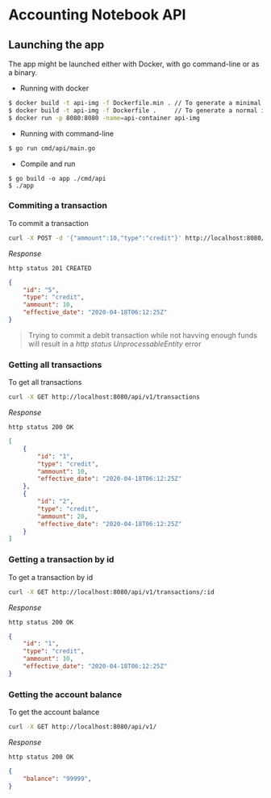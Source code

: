 # Accounting Notebook API

## Launching the app

The app might be launched either with Docker, with go command-line or as a binary.

- Running with docker
```bash
$ docker build -t api-img -f Dockerfile.min . // To generate a minimal image
$ docker build -t api-img -f Dockerfile .     // To generate a normal image
$ docker run -p 8080:8080 -name=api-container api-img
```

- Running with command-line
```bash
$ go run cmd/api/main.go
```

- Compile and run
```$bash
$ go build -o app ./cmd/api
$ ./app
```


### Commiting a transaction

To commit a transaction

```bash
curl -X POST -d '{"ammount":10,"type":"credit"}' http://localhost:8080/api/v1/transactions
```

_Response_
```
http status 201 CREATED
```

```json
{
    "id": "5",
    "type": "credit",
    "ammount": 10,
    "effective_date": "2020-04-18T06:12:25Z"
}
```

> Trying to commit a debit transaction while not havving enough funds will result in a _http status UnprocessableEntity_ error

### Getting all transactions

To get all transactions

```bash
curl -X GET http://localhost:8080/api/v1/transactions
```

_Response_
```
http status 200 OK
```

```json
[
    {
        "id": "1",
        "type": "credit",
        "ammount": 10,
        "effective_date": "2020-04-18T06:12:25Z"
    },
    {
        "id": "2",
        "type": "credit",
        "ammount": 20,
        "effective_date": "2020-04-18T06:12:25Z"
    }
]
```

### Getting a transaction by id

To get a transaction by id

```bash
curl -X GET http://localhost:8080/api/v1/transactions/:id
```

_Response_
```
http status 200 OK
```

```json
{
    "id": "1",
    "type": "credit",
    "ammount": 10,
    "effective_date": "2020-04-18T06:12:25Z"
}
```

### Getting the account balance

To get the account balance

```bash
curl -X GET http://localhost:8080/api/v1/
```

_Response_
```
http status 200 OK
```

```json
{
    "balance": "99999",
}
```